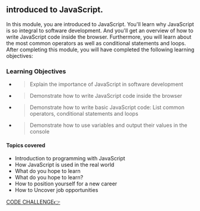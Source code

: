 ## introduced to JavaScript.
In this module, you are introduced to JavaScript. You'll learn why JavaScript is so integral to software development. And you'll get an overview of how to write JavaScript code inside the browser. Furthermore, you will learn about the most common operators as well as conditional statements and loops. After completing this module, you will have completed the following learning objectives:

### Learning Objectives
- > Explain the importance of JavaScript in software development
- > Demonstrate how to write JavaScript code inside the browser
- > Demonstrate how to write basic JavaScript code: List common operators, conditional statements and loops
- > Demonstrate how to use variables and output their values in the console


#### Topics covered
- Introduction to programming with JavaScript
- How JavaScript is used in the real world
- What do you hope to learn
- What do you hope to learn?
- How to position yourself for a new career
- How to Uncover job opportunities

[CODE CHALLENGE👉](https://github.com/marksikaundi/Meta-JavaScript/tree/main/Week%201/Challenges)

